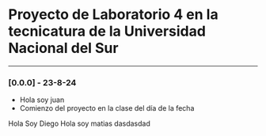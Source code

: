 # Proyecto de Laboratorio 4 en la tecnicatura de la Universidad Nacional del Sur

---

### [0.0.0] - 23-8-24


- Hola soy juan
- Comienzo del proyecto en la clase del día de la fecha

Hola Soy Diego
Hola soy matias
dasdasdad